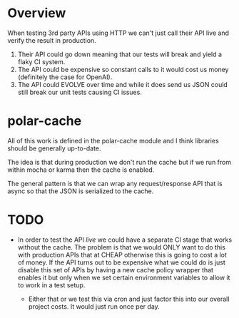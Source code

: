 # Overview

When testing 3rd party APIs using HTTP we can't just call their API live and
verify the result in production.

1. Their API could go down meaning that our tests will break and yield a flaky
   CI system.
2. The API could be expensive so constant calls to it would cost us money
   (definitely the case for OpenAI).
3. The API could EVOLVE over time and while it does send us JSON could still
   break our unit tests causing CI issues.

# polar-cache

All of this work is defined in the polar-cache module and I think libraries should
be generally up-to-date.

The idea is that during production we don't run the cache but if we run from
within mocha or karma then the cache is enabled.

The general pattern is that we can wrap any request/response API that is async
so that the JSON is serialized to the cache.

# TODO

- In order to test the API *live* we could have a separate CI stage that works 
  without the cache.  The problem is that we would ONLY want to do this with 
  production APIs that at CHEAP otherwise this is going to cost a lot of money. 
  If the API turns out to be expensive what we could do is just disable this 
  set of APIs by having a new cache policy wrapper that enables it but only 
  when we set certain environment variables to allow it to work in a test 
  setup. 

  - Either that or we test this via cron and just factor this into our overall 
    project costs.  It would just run once per day.  
